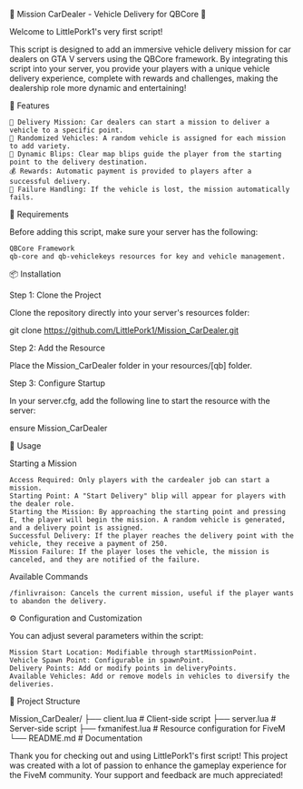 🚗 Mission CarDealer - Vehicle Delivery for QBCore 🚗

Welcome to LittlePork1's very first script!

This script is designed to add an immersive vehicle delivery mission for car dealers on GTA V servers using the QBCore framework. By integrating this script into your server, you provide your players with a unique vehicle delivery experience, complete with rewards and challenges, making the dealership role more dynamic and entertaining!

🎉 Features

    🔑 Delivery Mission: Car dealers can start a mission to deliver a vehicle to a specific point.
    🚗 Randomized Vehicles: A random vehicle is assigned for each mission to add variety.
    📍 Dynamic Blips: Clear map blips guide the player from the starting point to the delivery destination.
    💰 Rewards: Automatic payment is provided to players after a successful delivery.
    🛑 Failure Handling: If the vehicle is lost, the mission automatically fails.

🌟 Requirements

Before adding this script, make sure your server has the following:

    QBCore Framework
    qb-core and qb-vehiclekeys resources for key and vehicle management.

📦 Installation

Step 1: Clone the Project

Clone the repository directly into your server's resources folder:

git clone https://github.com/LittlePork1/Mission_CarDealer.git

Step 2: Add the Resource

Place the Mission_CarDealer folder in your resources/[qb] folder.

Step 3: Configure Startup

In your server.cfg, add the following line to start the resource with the server:

ensure Mission_CarDealer

🚀 Usage

Starting a Mission

    Access Required: Only players with the cardealer job can start a mission.
    Starting Point: A "Start Delivery" blip will appear for players with the dealer role.
    Starting the Mission: By approaching the starting point and pressing E, the player will begin the mission. A random vehicle is generated, and a delivery point is assigned.
    Successful Delivery: If the player reaches the delivery point with the vehicle, they receive a payment of 250.
    Mission Failure: If the player loses the vehicle, the mission is canceled, and they are notified of the failure.

Available Commands

    /finlivraison: Cancels the current mission, useful if the player wants to abandon the delivery.

⚙️ Configuration and Customization

You can adjust several parameters within the script:

    Mission Start Location: Modifiable through startMissionPoint.
    Vehicle Spawn Point: Configurable in spawnPoint.
    Delivery Points: Add or modify points in deliveryPoints.
    Available Vehicles: Add or remove models in vehicles to diversify the deliveries.

📂 Project Structure

Mission_CarDealer/
├── client.lua      # Client-side script
├── server.lua      # Server-side script
├── fxmanifest.lua  # Resource configuration for FiveM
└── README.md       # Documentation

Thank you for checking out and using LittlePork1's first script! This project was created with a lot of passion to enhance the gameplay experience for the FiveM community. Your support and feedback are much appreciated!